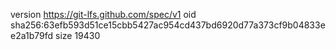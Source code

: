 version https://git-lfs.github.com/spec/v1
oid sha256:63efb593d51ce15cbb5427ac954cd437bd6920d77a373cf9b04833ee2a1b79fd
size 19430
